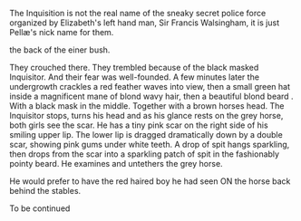 The Inquisition is not the real name of the sneaky secret police force organized by Elizabeth's left hand man, Sir Francis Walsingham, it is just Pellæ's nick name for them.


the back of the einer bush.

They crouched there. They trembled because of the black masked Inquisitor. And their fear was well-founded. A few minutes later the undergrowth crackles a red feather waves into view, then a small green hat inside a magnificent mane of blond wavy hair, then a beautiful blond beard . With a black mask in the middle. Together with a brown horses head. The Inquisitor stops, turns his head and as his glance rests on the grey horse, both girls see the scar. He has a tiny pink scar on the right side of his smiling upper lip. The lower lip is dragged dramatically down by a double scar, showing pink gums under white teeth. A drop of spit hangs sparkling, then drops from the scar into a sparkling patch of spit in the fashionably pointy beard. He examines and untethers the grey horse.

He would prefer to have the red haired boy he had seen ON the horse back behind the stables.


To be continued